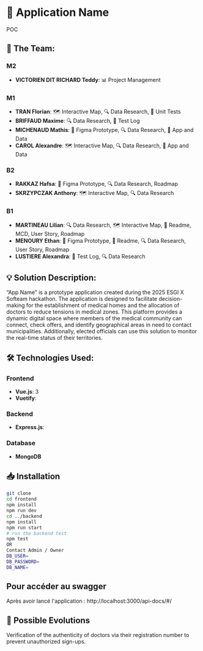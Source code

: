# 🏥 Application Name
POC

## 👥 The Team:

### M2
- **VICTORIEN DIT RICHARD Teddy**: 📊 Project Management

### M1
- **TRAN Florian**: 🗺️ Interactive Map, 🔍 Data Research, 🧪 Unit Tests
- **BRIFFAUD Maxime**: 🔍 Data Research, 📝 Test Log
- **MICHENAUD Mathis**: 🎨 Figma Prototype, 🔍 Data Research, 📱 App and Data
- **CAROL Alexandre**: 🗺️ Interactive Map, 🔍 Data Research, 📱 App and Data

### B2
- **RAKKAZ Hafsa**: 🎨 Figma Prototype, 🔍 Data Research, Roadmap
- **SKRZYPCZAK Anthony**: 🗺️ Interactive Map, 🔍 Data Research

### B1
- **MARTINEAU Lilian**: 🔍 Data Research, 🗺️ Interactive Map, 📄 Readme, MCD, User Story, Roadmap
- **MENOURY Ethan**: 🎨 Figma Prototype, 📄 Readme, 🔍 Data Research, User Story, Roadmap
- **LUSTIERE Alexandra**: 📝 Test Log, 🔍 Data Research

## 💡 Solution Description:
“App Name” is a prototype application created during the 2025 ESGI X Softeam hackathon. The application is designed to facilitate decision-making for the establishment of medical homes and the allocation of doctors to reduce tensions in medical zones.
This platform provides a dynamic digital space where members of the medical community can connect, check offers, and identify geographical areas in need to contact municipalities. Additionally, elected officials can use this solution to monitor the real-time status of their territories.

## 🛠️ Technologies Used:

### Frontend
- **Vue.js**: 3
- **Vuetify**:

### Backend
- **Express.js**:

### Database
- **MongoDB**

## 📥 Installation

```bash
git clone
cd frontend
npm install
npm run dev
cd ../backend
npm install
npm run start
# run the backend test
npm test
OR
Contact Admin / Owner
DB_USER=
DB_PASSWORD=
DB_NAME=
```

## Pour accéder au swagger

Après avoir lancé l'application :
http://localhost:3000/api-docs/#/

## 🌟 Possible Evolutions

Verification of the authenticity of doctors via their registration number to prevent unauthorized sign-ups.
